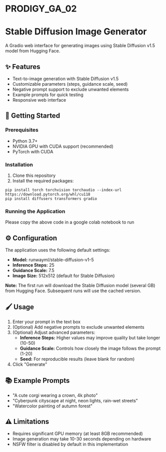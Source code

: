 # PRODIGY_GA_02
# Stable Diffusion Image Generator
    
  <p>A Gradio web interface for generating images using Stable Diffusion v1.5 model from Hugging Face.</p>
    
  <h2>✨ Features</h2>
    <ul>
        <li>Text-to-image generation with Stable Diffusion v1.5</li>
        <li>Customizable parameters (steps, guidance scale, seed)</li>
        <li>Negative prompt support to exclude unwanted elements</li>
        <li>Example prompts for quick testing</li>
        <li>Responsive web interface</li>
    </ul>
    
   <h2>🚀 Getting Started</h2>
    
  <h3>Prerequisites</h3>
    <ul>
        <li>Python 3.7+</li>
        <li>NVIDIA GPU with CUDA support (recommended)</li>
        <li>PyTorch with CUDA</li>
    </ul>
    
  <h3>Installation</h3>
    <ol>
        <li>Clone this repository</li>
        <li>Install the required packages:</li>
    </ol>
    <pre><code>pip install torch torchvision torchaudio --index-url https://download.pytorch.org/whl/cu118
pip install diffusers transformers gradio</code></pre>
    
  <h3>Running the Application</h3>
    <p> Please copy the above code in a google colab notebook to run </p>
    
  <h2>⚙️ Configuration</h2>
    <p>The application uses the following default settings:</p>
    <ul>
        <li><strong>Model:</strong> runwayml/stable-diffusion-v1-5</li>
        <li><strong>Inference Steps:</strong> 25</li>
        <li><strong>Guidance Scale:</strong> 7.5</li>
        <li><strong>Image Size:</strong> 512x512 (default for Stable Diffusion)</li>
    </ul>
    
   <p>
        <strong>Note:</strong> The first run will download the Stable Diffusion model (several GB) from Hugging Face. 
        Subsequent runs will use the cached version.
    </p>
    
  <h2>🖌️ Usage</h2>
    <ol>
        <li>Enter your prompt in the text box</li>
        <li>(Optional) Add negative prompts to exclude unwanted elements</li>
        <li>(Optional) Adjust advanced parameters:
            <ul>
                <li><strong>Inference Steps:</strong> Higher values may improve quality but take longer (10-50)</li>
                <li><strong>Guidance Scale:</strong> Controls how closely the image follows the prompt (1-20)</li>
                <li><strong>Seed:</strong> For reproducible results (leave blank for random)</li>
            </ul>
        </li>
        <li>Click "Generate"</li>
    </ol>
    
    
  <h2>📚 Example Prompts</h2>
    <ul>
        <li>"A cute corgi wearing a crown, 4k photo"</li>
        <li>"Cyberpunk cityscape at night, neon lights, rain-wet streets"</li>
        <li>"Watercolor painting of autumn forest"</li>
    </ul>
    
   <h2>⚠️ Limitations</h2>
    <ul>
        <li>Requires significant GPU memory (at least 8GB recommended)</li>
        <li>Image generation may take 10-30 seconds depending on hardware</li>
        <li>NSFW filter is disabled by default in this implementation</li>
    </ul>

 
